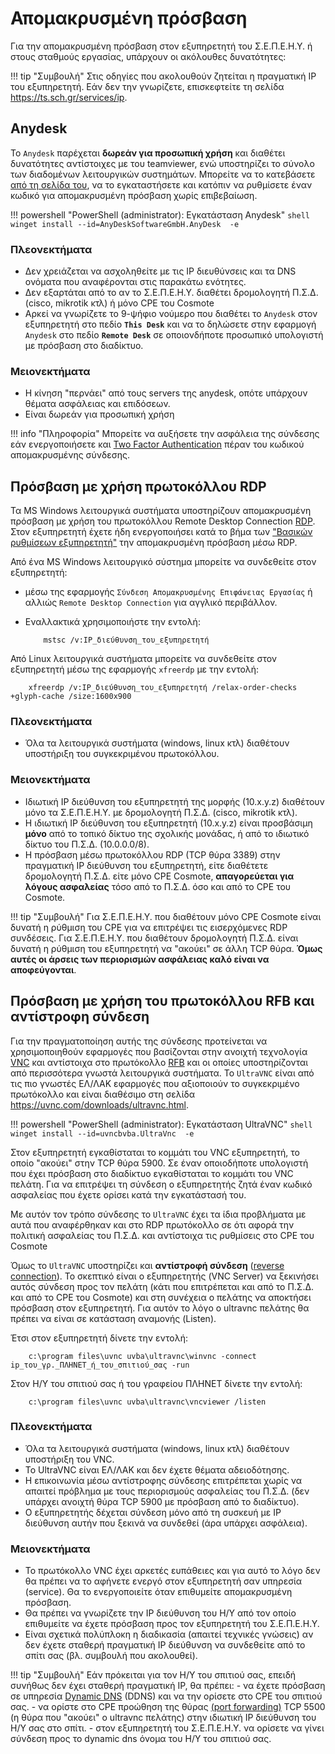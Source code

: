 # Απομακρυσμένη πρόσβαση

Για την απομακρυσμένη πρόσβαση στον εξυπηρετητή του Σ.Ε.Π.Ε.Η.Υ. ή στους σταθμούς εργασίας, υπάρχουν οι ακόλουθες δυνατότητες:

!!! tip "Συμβουλή"
    Στις οδηγίες που ακολουθούν ζητείται η πραγματική IP του εξυπηρετητή. Εάν δεν την γνωρίζετε, επισκεφτείτε τη σελίδα <https://ts.sch.gr/services/ip>.

## Anydesk

Το `Anydesk` παρέχεται **δωρεάν για προσωπική χρήση** και διαθέτει δυνατότητες αντίστοιχες με του teamviewer, ενώ υποστηρίζει το σύνολο των διαδομένων λειτουργικών συστημάτων. Μπορείτε να το κατεβάσετε [από τη σελίδα του](https://www.anydesk.com), να το εγκαταστήσετε και κατόπιν να ρυθμίσετε έναν κωδικό για απομακρυσμένη πρόσβαση χωρίς επιβεβαίωση.

!!! powershell "PowerShell (administrator): Εγκατάσταση Anydesk"
    ```shell
    winget install --id=AnyDeskSoftwareGmbH.AnyDesk  -e
    ```

### Πλεονεκτήματα

- Δεν χρειάζεται να ασχοληθείτε με τις IP διευθύνσεις και τα DNS ονόματα που αναφέρονται στις παρακάτω ενότητες.
- Δεν εξαρτάται από το αν το Σ.Ε.Π.Ε.Η.Υ. διαθέτει δρομολογητή Π.Σ.Δ. (cisco, mikrotik κτλ) ή μόνο CPE του Cosmote
- Αρκεί να γνωρίζετε το 9-ψήφιο νούμερο που διαθέτει το `Anydesk` στον εξυπηρετητή στο πεδίο **`This Desk`** και να το δηλώσετε στην εφαρμογή `Anydesk` στο πεδίο **`Remote Desk`** σε οποιονδήποτε προσωπικό υπολογιστή με πρόσβαση στο διαδίκτυο.

### Μειονεκτήματα

- Η κίνηση "περνάει" από τους servers της anydesk, οπότε υπάρχουν θέματα ασφάλειας και επιδόσεων.
- Είναι δωρεάν για προσωπική χρήση

!!! info "Πληροφορία"
    Μπορείτε να αυξήσετε την ασφάλεια της σύνδεσης εάν ενεργοποιήσετε και [Two Factor Authentication](https://en.wikipedia.org/wiki/Multi-factor_authentication) πέραν του κωδικού απομακρυσμένης σύνδεσης.

## Πρόσβαση με χρήση πρωτοκόλλου RDP

Τα MS Windows λειτουργικά συστήματα υποστηρίζουν απομακρυσμένη πρόσβαση με χρήση του πρωτοκόλλου Remote Desktop Connection [RDP](https://en.wikipedia.org/wiki/Remote_Desktop_Protocol). Στον εξυπηρετητή έχετε ήδη ενεργοποιήσει κατά το βήμα των ["Βασικών ρυθμίσεων εξυπηρετητή"](../../2019/basic-settings/index.md) την απομακρυσμένη πρόσβαση μέσω RDP.

Από ένα MS Windows λειτουργικό σύστημα μπορείτε να συνδεθείτε στον εξυπηρετητή:

- μέσω της εφαρμογής `Σύνδεση Απομακρυσμένης Επιφάνειας Εργασίας` ή αλλιώς `Remote Desktop Connection` για αγγλικό περιβάλλον.
- Εναλλακτικά χρησιμοποιήστε την εντολή:

    ```shell
        mstsc /v:IP_διεύθυνση_του_εξυπηρετητή
    ```

Από Linux λειτουργικά συστήματα μπορείτε να συνδεθείτε στον εξυπηρετητή μέσω της εφαρμογής `xfreerdp` με την εντολή:

```shell
    xfreerdp /v:IP_διεύθυνση_του_εξυπηρετητή /relax-order-checks +glyph-cache /size:1600x900
```

### Πλεονεκτήματα

- Όλα τα λειτουργικά συστήματα (windows, linux κτλ) διαθέτουν υποστήριξη του συγκεκριμένου πρωτοκόλλου.

### Μειονεκτήματα

- Ιδιωτική IP διεύθυνση του εξυπηρετητή της μορφής (10.x.y.z) διαθέτουν μόνο τα Σ.Ε.Π.Ε.Η.Υ. με δρομολογητή Π.Σ.Δ. (cisco, mikrotik κτλ).
- Η ιδιωτική IP διεύθυνση του εξυπηρετητή (10.x.y.z) είναι προσβάσιμη **μόνο** από το τοπικό δίκτυο της σχολικής μονάδας, ή από το ιδιωτικό δίκτυο του Π.Σ.Δ. (10.0.0.0/8).
- Η πρόσβαση μέσω πρωτοκόλλου RDP (TCP θύρα 3389) στην πραγματική IP διεύθυνση του εξυπηρετητή, είτε διαθέτετε δρομολογητή Π.Σ.Δ. είτε μόνο CPE Cosmote, **απαγορεύεται για λόγους ασφαλείας** τόσο από το Π.Σ.Δ. όσο και από το CPE του Cosmote.

!!! tip "Συμβουλή"
    Για Σ.Ε.Π.Ε.Η.Υ. που διαθέτουν μόνο CPE Cosmote είναι δυνατή η ρύθμιση του CPE για να επιτρέψει τις εισερχόμενες RDP συνδέσεις. Για Σ.Ε.Π.Ε.Η.Υ. που διαθέτουν δρομολογητή Π.Σ.Δ. είναι δυνατή η ρύθμιση του εξυπηρετητή να "ακούει" σε άλλη TCP θύρα. **Όμως αυτές οι άρσεις των περιορισμών ασφάλειας καλό είναι να αποφεύγονται**.

## Πρόσβαση με χρήση του πρωτοκόλλου RFB και αντίστροφη σύνδεση

Για την πραγματοποίηση αυτής της σύνδεσης προτείνεται να χρησιμοποιηθούν εφαρμογές που βασίζονται στην ανοιχτή τεχνολογία [VNC](https://en.wikipedia.org/wiki/Virtual_Network_Computing) και αντίστοιχα στο πρωτόκολλο [RFB](https://en.wikipedia.org/wiki/RFB_protocol) και οι οποίες υποστηρίζονται από περισσότερα γνωστά λειτουργικά συστήματα. Το `UltraVNC` είναι από τις πιο γνωστές ΕΛ/ΛΑΚ εφαρμογές που αξιοποιούν το συγκεκριμένο πρωτόκολλο και είναι διαθέσιμο στη σελίδα <https://uvnc.com/downloads/ultravnc.html>.

!!! powershell "PowerShell (administrator): Εγκατάσταση UltraVNC"
    ```shell
    winget install --id=uvncbvba.UltraVnc  -e
    ```

Στον εξυπηρετητή εγκαθίσταται το κομμάτι του VNC εξυπηρετητή, το οποίο "ακούει" στην TCP θύρα 5900. Σε έναν οποιοδήποτε υπολογιστή που έχει πρόσβαση στο διαδίκτυο εγκαθίσταται το κομμάτι του VNC πελάτη. Για να επιτρέψει τη σύνδεση ο εξυπηρετητής ζητά έναν κωδικό ασφαλείας που έχετε ορίσει κατά την εγκατάστασή του.

Με αυτόν τον τρόπο σύνδεσης το `UltraVNC` έχει τα ίδια προβλήματα με αυτά που αναφέρθηκαν και στο RDP πρωτόκολλο σε ότι αφορά την πολιτική ασφαλείας του Π.Σ.Δ. και αντίστοιχα τις ρυθμίσεις στο CPE του Cosmote

Όμως το `UltraVNC` υποστηρίζει και **αντίστροφή σύνδεση** ([reverse connection](https://en.wikipedia.org/wiki/Reverse_connection)). Το σκεπτικό είναι ο εξυπηρετητής (VNC Server) να ξεκινήσει αυτός σύνδεση προς τον πελάτη (κάτι που επιτρέπεται και από το Π.Σ.Δ. και από το CPE του Cosmote) και στη συνέχεια ο πελάτης να αποκτήσει πρόσβαση στον εξυπηρετητή. Για αυτόν το λόγο ο ultravnc πελάτης θα πρέπει να είναι σε κατάσταση αναμονής (Listen).

Έτσι στον εξυπηρετητή δίνετε την εντολή:

```shell
    c:\program files\uvnc uvba\ultravnc\winvnc -connect ip_του_γρ._ΠΛΗΝΕΤ_ή_του_σπιτιού_σας -run
```

Στον Η/Υ του σπιτιού σας ή του γραφείου ΠΛΗΝΕΤ δίνετε την εντολή:

```shell
    c:\program files\uvnc uvba\ultravnc\vncviewer /listen
```

### Πλεονεκτήματα

- Όλα τα λειτουργικά συστήματα (windows, linux κτλ) διαθέτουν υποστήριξη του VNC.
- Το UltraVNC είναι ΕΛ/ΛΑΚ και δεν έχετε θέματα αδειοδότησης.
- Η επικοινωνία μέσω αντίστροφης σύνδεσης επιτρέπεται χωρίς να απαιτεί πρόβλημα με τους περιορισμούς ασφαλείας του Π.Σ.Δ. (δεν υπάρχει ανοιχτή θύρα TCP 5900 με πρόσβαση από το διαδίκτυο).
- Ο εξυπηρετητής δέχεται σύνδεση μόνο από τη συσκευή με IP διεύθυνση αυτήν που ξεκινά να συνδεθεί (άρα υπάρχει ασφάλεια).

### Μειονεκτήματα

- Το πρωτόκολλο VNC έχει αρκετές ευπάθειες και για αυτό το λόγο δεν θα πρέπει να το αφήνετε ενεργό στον εξυπηρετητή σαν υπηρεσία (service). Θα το ενεργοποιείτε όταν επιθυμείτε απομακρυσμένη πρόσβαση.
- Θα πρέπει να γνωρίζετε την IP διεύθυνση του Η/Υ από τον οποίο επιθυμείτε να έχετε πρόσβαση προς τον εξυπηρετητή του Σ.Ε.Π.Ε.Η.Υ.
- Είναι σχετικά πολύπλοκη η διαδικασία (απαιτεί τεχνικές γνώσεις) αν δεν έχετε σταθερή πραγματική IP διεύθυνση να συνδεθείτε από το σπίτι σας (βλ. συμβουλή που ακολουθεί).

!!! tip "Συμβουλή"
    Εάν πρόκειται για τον Η/Υ του σπιτιού σας, επειδή συνήθως δεν έχει σταθερή πραγματική IP, θα πρέπει:
    - να έχετε πρόσβαση σε υπηρεσία [Dynamic DNS](https://en.wikipedia.org/wiki/Dynamic_DNS) (DDNS) και να την ορίσετε στο CPE του σπιτιού σας.
    - να ορίστε στο CPE προώθηση της θύρας [(port forwarding)](https://en.wikipedia.org/wiki/Port_forwarding) TCP 5500 (η θύρα που "ακούει" ο ultravnc πελάτης) στην ιδιωτική IP διεύθυνση του Η/Υ σας στο σπίτι.
    - στον εξυπηρετητή του Σ.Ε.Π.Ε.Η.Υ. να ορίσετε να γίνει σύνδεση προς το dynamic dns όνομα του Η/Υ του σπιτιού σας.
